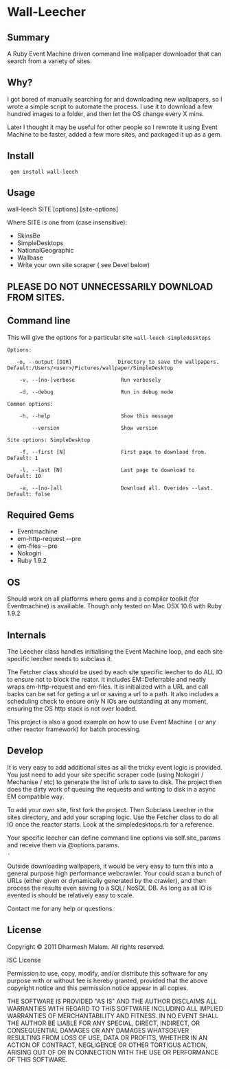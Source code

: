  Wall-Leecher
=== 

Summary
---
A Ruby Event Machine driven command line wallpaper downloader that can search from a variety of sites.

Why?
---
I got bored of manually searching for and downloading new wallpapers, so I wrote a simple script to automate the process. I use it to download a few hundred images to a folder, and then let the OS change every X mins.

Later I thought it may be useful for other people so I rewrote it using Event Machine to be faster, added a few more sites, and packaged it up as a gem.

Install
---
` gem install wall-leech`

Usage
---
wall-leech SITE [options] [site-options]

Where SITE is one from (case insensitive):

* SkinsBe
* SimpleDesktops
* NationalGeographic
* Wallbase
* Write your own site scraper ( see Devel below)

PLEASE DO NOT UNNECESSARILY DOWNLOAD FROM SITES.
---

Command line
---
This will give the options for a particular site
`wall-leech simpledesktops ` 

`Options:`

`   -o, --output [DIR]               Directory to save the wallpapers. Default:/Users/<user>/Pictures/wallpaper/SimpleDesktop`

`    -v, --[no-]verbose               Run verbosely`

`    -d, --debug                      Run in debug mode`

`Common options:`

`    -h, --help                       Show this message`

`        --version                    Show version`

`Site options: SimpleDesktop`

`    -f, --first [N]                  First page to download from.	Default: 1`

`    -l, --last [N]                   Last page to download to	Default: 10`

`    -a, --[no-]all                   Download all. Overides --last.	Default: false`

Required Gems
---
* Eventmachine
* em-http-request --pre
* em-files --pre
* Nokogiri
* Ruby 1.9.2

OS
---
Should work on all platforms where gems and a compiler toolkit (for Eventmachine) is availiable.
Though only tested on Mac OSX 10.6 with Ruby 1.9.2

Internals
---
The Leecher class handles initialising the Event Machine loop, and each site specific leecher needs to subclass it. 

The Fetcher class should be used by each site specific leecher to do ALL IO to ensure not to block the reator. It includes EM::Deferrable and neatly wraps em-http-request and em-files.  It is initialized with a URL and call backs can be set for geting a url or saving a url to a path. It also includes a scheduling check to ensure only N IOs are outstanding at any moment, ensuring the OS http stack is not over loaded.

This project is also a good example on how to use Event Machine ( or any other reactor framework) for batch processing. 

Develop
---

It is very easy to add additional sites as all the tricky event logic is provided. You just need to add your site specific scraper code (using Nokogiri / Mechanise / etc) to generate the list of urls to save to disk. The project then does the dirty work of queuing the requests and writing to disk in a async EM compatible way.

To add your own site, first fork the project. Then Subclass Leecher in the sites directory, and add your scraping logic. Use the Fetcher class to do all IO once the reactor starts. Look at the simpledesktops.rb for a reference.

Your specific leecher can define command line options via self.site_params and receive them via @options.params.<option name>.

Outside downloading wallpapers, it would be very easy to turn this into a general purpose high performance webcrawler. Your could scan a bunch of URLs (either given or dynamically generated by the crawler), and then process the results even saving to a SQL/ NoSQL DB. As long as all IO is evented is should be relatively easy to scale.

Contact me for any help or questions.

License
---
Copyright © 2011 Dharmesh Malam. All rights reserved.

ISC License

Permission to use, copy, modify, and/or distribute this software for any
purpose with or without fee is hereby granted, provided that the above
copyright notice and this permission notice appear in all copies.

THE SOFTWARE IS PROVIDED "AS IS" AND THE AUTHOR DISCLAIMS ALL WARRANTIES
WITH REGARD TO THIS SOFTWARE INCLUDING ALL IMPLIED WARRANTIES OF
MERCHANTABILITY AND FITNESS. IN NO EVENT SHALL THE AUTHOR BE LIABLE FOR
ANY SPECIAL, DIRECT, INDIRECT, OR CONSEQUENTIAL DAMAGES OR ANY DAMAGES
WHATSOEVER RESULTING FROM LOSS OF USE, DATA OR PROFITS, WHETHER IN AN
ACTION OF CONTRACT, NEGLIGENCE OR OTHER TORTIOUS ACTION, ARISING OUT OF
OR IN CONNECTION WITH THE USE OR PERFORMANCE OF THIS SOFTWARE.
